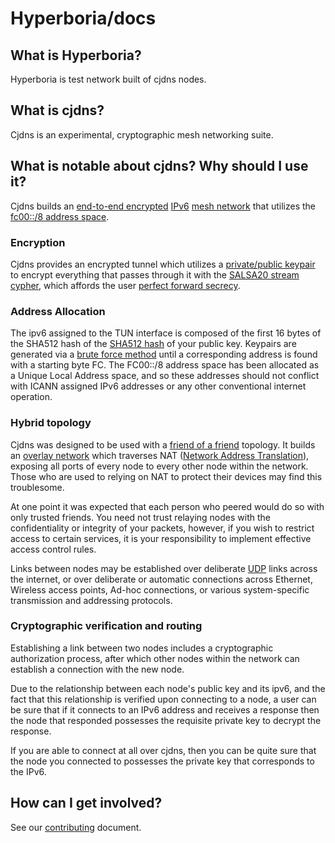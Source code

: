 # Hyperboria/docs

## What is Hyperboria?

Hyperboria is test network built of cjdns nodes.

## What is cjdns?

Cjdns is an experimental, cryptographic mesh networking suite.

## What is notable about cjdns? Why should I use it?

Cjdns builds an [end-to-end encrypted](https://en.wikipedia.org/wiki/End-to-end_encryption) [IPv6](https://en.wikipedia.org/wiki/IPv6) [mesh network](https://en.wikipedia.org/wiki/Mesh_networking) that utilizes the [fc00::/8 address space](https://en.wikipedia.org/wiki/Unique_local_address).

### Encryption

Cjdns provides an encrypted tunnel which utilizes a [private/public keypair](https://en.wikipedia.org/wiki/Public-key_cryptography) to encrypt everything that passes through it with the [SALSA20 stream cypher](https://en.wikipedia.org/wiki/Salsa20), which affords the user [perfect forward secrecy](https://en.wikipedia.org/wiki/Forward_secrecy).

### Address Allocation

The ipv6 assigned to the TUN interface is composed of the first 16 bytes of the SHA512 hash of the [SHA512 hash](https://en.wikipedia.org/wiki/SHA-2) of your public key. Keypairs are generated via a [brute force method](https://en.wikipedia.org/wiki/Brute-force_search) until a corresponding address is found with a starting byte FC. The FC00::/8 address space has been allocated as a Unique Local Address space, and so these addresses should not conflict with ICANN assigned IPv6 addresses or any other conventional internet operation.

### Hybrid topology

Cjdns was designed to be used with a [friend of a friend](https://en.wikipedia.org/wiki/Friend_of_a_friend) topology. It builds an [overlay network](https://en.wikipedia.org/wiki/Overlay_network) which traverses NAT ([Network Address Translation](https://en.wikipedia.org/wiki/Network_address_translation)), exposing all ports of every node to every other node within the network. Those who are used to relying on NAT to protect their devices may find this troublesome.

At one point it was expected that each person who peered would do so with only trusted friends. You need not trust relaying nodes with the confidentiality or integrity of your packets, however, if you wish to restrict access to certain services, it is your responsibility to implement effective access control rules.

Links between nodes may be established over deliberate [UDP](https://en.wikipedia.org/wiki/User_Datagram_Protocol) links across the internet, or over deliberate or automatic connections across Ethernet, Wireless access points, Ad-hoc connections, or various system-specific transmission and addressing protocols.

### Cryptographic verification and routing

Establishing a link between two nodes includes a cryptographic authorization process, after which other nodes within the network can establish a connection with the new node.

Due to the relationship between each node's public key and its ipv6, and the fact that this relationship is verified upon connecting to a node, a user can be sure that if it connects to an IPv6 address and receives a response then the node that responded possesses the requisite private key to decrypt the response.

If you are able to connect at all over cjdns, then you can be quite sure that the node you connected to possesses the private key that corresponds to the IPv6.

## How can I get involved?

See our [contributing](contributing.md) document.
